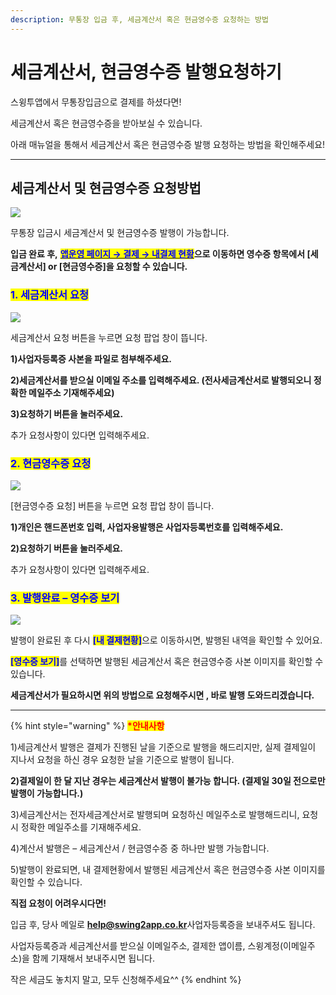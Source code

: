 ```yaml
---
description: 무통장 입금 후, 세금계산서 혹은 현금영수증 요청하는 방법
---
```


# 세금계산서, 현금영수증 발행요청하기

스윙투앱에서 무통장입금으로 결제를 하셨다면!

세금계산서 혹은 현금영수증을 받아보실 수 있습니다.

아래 매뉴얼을 통해서 세금계산서 혹은 현금영수증 발행 요청하는 방법을 확인해주세요!

***



## **세금계산서  및 현금영수증 요청방법**

![](https://wp.swing2app.co.kr/wp-content/uploads/2019/01/%EC%84%B8%EA%B8%88%EA%B3%84%EC%82%B0%EC%84%9C%EC%9A%94%EC%B2%AD.png)

무통장 입금시 세금계산서 및 현금영수증 발행이 가능합니다.

**입금 완료 후,** [<mark style="color:blue;">**앱운영 페이지 → 결제 → 내결제 현황**</mark>](https://www.swing2app.co.kr/view/payment\_list)**으로 이동하면 영수증 항목에서 \[세금계산서] or \[현금영수증]을 요청할 수 있습니다.**



### <mark style="color:blue;">**1. 세금계산서 요청**</mark>

![](https://wp.swing2app.co.kr/wp-content/uploads/2019/01/%EC%84%B8%EA%B8%88%EA%B3%84%EC%82%B0%EC%84%9C%EC%9A%94%EC%B2%AD1.png)

세금계산서 요청 버튼을 누르면 요청 팝업 창이 뜹니다.

**1)사업자등록증 사본을 파일로 첨부해주세요.**

**2)세금계산서를 받으실 이메일 주소를 입력해주세요. (전사세금계산서로 발행되오니 정확한 메일주소 기재해주세요)**

**3)요청하기 버튼을 눌러주세요.**

추가 요청사항이 있다면 입력해주세요.



### <mark style="color:blue;">**2. 현금영수증 요청**</mark>

![](https://wp.swing2app.co.kr/wp-content/uploads/2019/01/%EC%84%B8%EA%B8%88%EA%B3%84%EC%82%B0%EC%84%9C%EC%9A%94%EC%B2%AD2.png)

\[현금영수증 요청] 버튼을 누르면 요청 팝업 창이 뜹니다.

**1)개인은 핸드폰번호 입력, 사업자용발행은 사업자등록번호를 입력해주세요.**&#x20;

**2)요청하기 버튼을 눌러주세요.**

추가 요청사항이 있다면 입력해주세요.



### <mark style="color:blue;">**3. 발행완료 – 영수증 보기**</mark>

![](https://wp.swing2app.co.kr/wp-content/uploads/2019/01/%EC%84%B8%EA%B8%88%EA%B3%84%EC%82%B0%EC%84%9C%EC%9A%94%EC%B2%AD3.png)

발행이 완료된 후 다시 <mark style="color:blue;">**\[내 결제현황]**</mark>으로 이동하시면, 발행된 내역을 확인할 수 있어요.

&#x20;<mark style="color:blue;">**\[영수증 보기]**</mark>를 선택하면 발행된 세금계산서 혹은 현금영수증 사본 이미지를 확인할 수 있습니다.

**세금계산서가 필요하시면 위의 방법으로 요청해주시면 , 바로 발행 도와드리겠습니다.**

***



{% hint style="warning" %}
<mark style="color:red;">**\*안내사항**</mark>

1\)세금계산서 발행은 결제가 진행된 날을 기준으로 발행을 해드리지만, 실제 결제일이 지나서 요청을 하신 경우 요청한 날을 기준으로 발행이 됩니다.

**2)결제일이 한 달 지난 경우는 세금계산서 발행이 불가능 합니다. (결제일 30일 전으로만 발행이 가능합니다.)**

3\)세금계산서는 전자세금계산서로 발행되며 요청하신 메일주소로 발행해드리니, 요청시 정확한 메일주소를 기재해주세요.

4\)계산서 발행은 – 세금계산서 / 현금영수증 중 하나만 발행 가능합니다.

5\)발행이 완료되면, 내 결제현황에서 발행된 세금계산서 혹은 현금영수증 사본 이미지를 확인할 수 있습니다.



**직접 요청이 어려우시다면!**

입금 후, 당사 메일로 **help@swing2app.co.kr**사업자등록증을 보내주셔도 됩니다.

사업자등록증과 세금계산서를 받으실 이메일주소, 결제한 앱이름, 스윙계정(이메일주소)을 함께 기재해서 보내주시면 됩니다.



작은 세금도 놓치지 말고, 모두 신청해주세요^^
{% endhint %}

